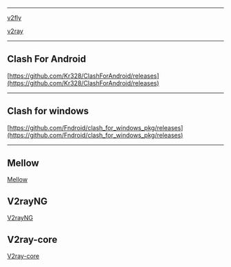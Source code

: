 ***
[v2fly](https://www.v2fly.org/)

[v2ray](https://v2ray.com/)
***
## Clash For Android

[https://github.com/Kr328/ClashForAndroid/releases](https://github.com/Kr328/ClashForAndroid/releases)

---

## Clash for windows

[https://github.com/Fndroid/clash_for_windows_pkg/releases](https://github.com/Fndroid/clash_for_windows_pkg/releases)

---
##  Mellow
[Mellow](https://github.com/mellow-io/mellow/releases)
##  V2rayNG 
[V2rayNG](https://github.com/2dust/v2rayNG/releases)
##  V2ray-core
[V2ray-core](https://github.com/v2fly/v2ray-core/releases)



[]()

[]()
